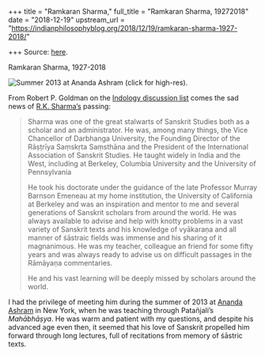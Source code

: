 +++
title = "Ramkaran Sharma,"
full_title = "Ramkaran Sharma, 19272018"
date = "2018-12-19"
upstream_url = "https://indianphilosophyblog.org/2018/12/19/ramkaran-sharma-1927-2018/"

+++
Source: [here](https://indianphilosophyblog.org/2018/12/19/ramkaran-sharma-1927-2018/).

Ramkaran Sharma, 1927-2018

![Summer 2013 at Ananda Ashram (click for
high-res).](http://indianphilosophyblog.org/wp-content/uploads/sites/2/2018/12/AnandaAshram-smaller-201x300.jpg)

From Robert P. Goldman on the [Indology discussion
list](http://listinfo.indology.info/) comes the sad news of [R.K.
Sharma’s](http://www.mywhatever.com/sanskrit/ram_karan_sharma.html)
passing:

> Sharma was one of the great stalwarts of Sanskrit Studies both as a
> scholar and an administrator. He was, among many things, the Vice
> Chancellor of Darbhanga University, the Founding Director of the
> Rāṣṭrīya Saṃskṛta Saṃsthāna and the President of the International
> Association of Sanskrit Studies. He taught widely in India and the
> West, including at Berkeley, Columbia University and the University of
> Pennsylvania
>
> He took his doctorate under the guidance of the late Professor Murray
> Barnson Emeneau at my home institution, the University of California
> at Berkeley and was an inspiration and mentor to me and several
> generations of Sanskrit scholars from around the world. He was always
> available to advise and help with knotty problems in a vast variety of
> Sanskrit texts and his knowledge of vyākaraṇa and all manner of
> śāstraic fields was immense and his sharing of it magnanimous. He was
> my teacher, colleague an friend for some fifty years and was always
> ready to advise us on difficult passages in the Rāmāyaṇa commentaries.
>
> He and his vast learning will be deeply missed by scholars around the
> world.

I had the privilege of meeting him during the summer of 2013 at [Ananda
Ashram](http://www.anandaashram.org/ProfRamKaranSharma) in New York,
when he was teaching through Patañjali’s *Mahābhāṣya*. He was warm and
patient with my questions, and despite his advanced age even then, it
seemed that his love of Sanskrit propelled him forward through long
lectures, full of recitations from memory of śāstric texts.
